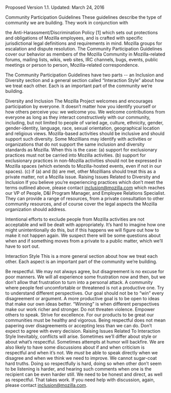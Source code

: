 Proposed Version 1.1. Updated: March 24, 2016

Community Participation Guidelines
These guidelines describe the type of community we are building. They work in conjunction with

the Anti-Harassment/Discrimination Policy [1] which sets out protections and obligations of Mozilla employees, and is crafted with specific jurisdictional legal definitions and requirements in mind.
Mozilla groups for escalation and dispute resolution.
The Community Participation Guidelines cover our behavior as members of the Mozilla Community in Mozilla-related forums, mailing lists, wikis, web sites, IRC channels, bugs, events, public meetings or person to person, Mozilla-related correspondence.

The Community Participation Guidelines have two parts -- an Inclusion and Diversity section and a general section called “Interaction Style” about how we treat each other. Each is an important part of the community we’re building.

Diversity and Inclusion
The Mozilla Project welcomes and encourages participation by everyone. It doesn’t matter how you identify yourself or how others perceive you: we welcome you. We welcome contributions from everyone as long as they interact constructively with our community, including, but not limited to people of varied age, culture, ethnicity, gender, gender-identity, language, race, sexual orientation, geographical location and religious views.
Mozilla-based activities should be inclusive and should support such diversity.
Some Mozillians may identify with activities or organizations that do not support the same inclusion and diversity standards as Mozilla. When this is the case:
(a) support for exclusionary practices must not be carried into Mozilla activities.
(b) support for exclusionary practices in non-Mozilla activities should not be expressed in Mozilla spaces (which extends to Mozilla-hosted events, even if not in our spaces).
(c) if (a) and (b) are met, other Mozillians should treat this as a private matter, not a Mozilla issue.
Raising Issues Related to Diversity and Inclusion
If you believe you’re experiencing practices which don’t meet the terms outlined above, please contact inclusion@mozilla.com which reaches our VP of People, D&I Program Manager, and Employee Relations Specialist. They can provide a range of resources, from a private consultation to other community resources, and of course cover the legal aspects the Mozilla organization should address.

Intentional efforts to exclude people from Mozilla activities are not acceptable and will be dealt with appropriately. It’s hard to imagine how one might unintentionally do this, but if this happens we will figure out how to make it not happen again. We suspect there will be some questions about when and if something moves from a private to a public matter, which we’ll have to sort out.

Interaction Style
This is a more general section about how we treat each other. Each aspect is an important part of the community we’re building.

Be respectful. We may not always agree, but disagreement is no excuse for poor manners. We will all experience some frustration now and then, but we don’t allow that frustration to turn into a personal attack. A community where people feel uncomfortable or threatened is not a productive one.
Try to understand different perspectives. Our goal should not be to “win” every disagreement or argument. A more productive goal is to be open to ideas that make our own ideas better. “Winning” is when different perspectives make our work richer and stronger.
Do not threaten violence.
Empower others to speak.
Strive for excellence. For our products to be great our communities must be healthy and vigorous. Being respectful does not mean papering over disagreements or accepting less than we can do.
Don’t expect to agree with every decision.
Raising Issues Related To Interaction Style
Inevitably, conflicts will arise. Sometimes we’ll differ about style or about what’s respectful. Sometimes attempts at humor will backfire.
We are also likely to have some discussions about if and when criticism is respectful and when it’s not. We *must* be able to speak directly when we disagree and when we think we need to improve. We cannot sugar-coat hard truths. Doing so respectfully is hard, doing so when other don’t seem to be listening is harder, and hearing such comments when one is the recipient can be even harder still. We need to be honest and direct, as well as respectful. That takes work. If you need help with discussion, again, please contact inclusion@mozilla.com.